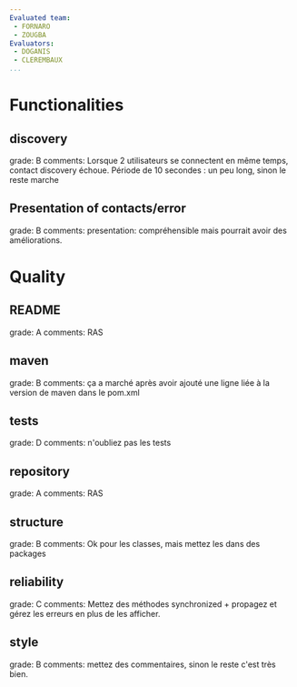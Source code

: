 ```yaml
---
Evaluated team:
 - FORNARO
 - ZOUGBA
Evaluators: 
 - DOGANIS
 - CLEREMBAUX
...
```


# Functionalities
  
## discovery
<!-- Connection and contact discovery phase -->
grade: B
comments: Lorsque 2 utilisateurs se connectent en même temps, contact discovery échoue. Période de 10 secondes : un peu long, sinon le reste marche

## Presentation of contacts/error 
<!-- How readable and user friendly is the presented output. -->
grade: B
comments: presentation: compréhensible mais pourrait avoir des améliorations.



# Quality

## README
<!-- Presence and completeness of the README -->
grade: A
comments: RAS


## maven
<!-- Does the project compile and run based on the `pom.xml` file only. -->
grade: B
comments: ça a marché après avoir ajouté une ligne liée à la version de maven dans le pom.xml


## tests
<!-- Proportion of the code covered by the tests. Are the tests sensible, correct and well organized -->
grade: D
comments: n'oubliez pas les tests


## repository
<!-- Structure of the git repository (directories, gitignore, presence of undesired files) -->
grade: A
comments: RAS


## structure
<!-- Structure of the code into sensible and independent packages -->
grade: B
comments: Ok pour les classes, mais mettez les dans des packages


## reliability
<!-- Thread safety and error handling -->
grade: C
comments: Mettez des méthodes synchronized + propagez et gérez les erreurs en plus de les afficher.


## style
<!-- Variable naming, indentation, comments, ... -->
grade: B
comments: mettez des commentaires, sinon le reste c'est très bien.